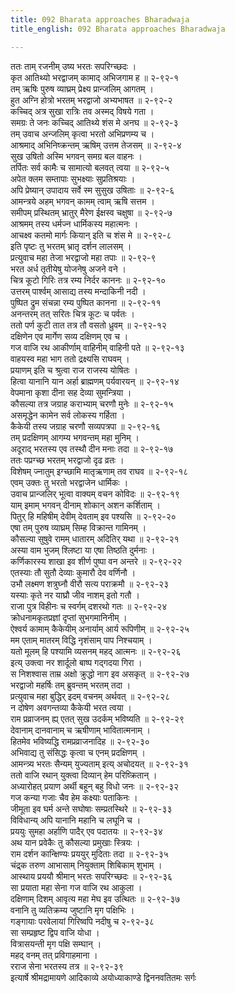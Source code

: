 ```yaml
---
title: 092 Bharata approaches Bharadwaja
title_english: 092 Bharata approaches Bharadwaja

---
```


<div class="audioEmbed"  caption="श्रीराम-हरिसीताराममूर्ति-घनपाठिभ्यां वचनम्" src="https://archive.org/download/Ramayana-recitation-Sriram-harisItArAmamUrti-Ghanapaati-v2/Kanda_2/Kanda_2_AYK-092-Bharatha_Prasthanam.mp3"></div>

ततः ताम् रजनीम् उष्य भरतः सपरिग्च्छदः ।  
कृत आतिथ्यो भरद्वाजम् कामाद् अभिजगाम ह ॥ २-९२-१  
तम् ऋषिः पुरुष व्याघ्रम् प्रेक्ष्य प्रान्जलिम् आगतम् ।  
हुत अग्नि होत्रो भरतम् भरद्वाजो अभ्यभाषत ॥ २-९२-२  
कच्चिद् अत्र सुखा रात्रिः तव अस्मद् विषये गता ।  
समग्रः ते जनः कच्चिद् आतिथ्ये शंस मे अनघ ॥ २-९२-३  
तम् उवाच अन्जलिम् कृत्वा भरतो अभिप्रणम्य च ।  
आश्रमाद् अभिनिष्क्रन्तम् ऋषिम् उत्तम तेजसम् ॥ २-९२-४  
सुख उषितो अस्मि भगवन् समग्र बल वाहनः ।  
तर्पितः सर्व कामैः च सामात्यो बलवत् त्वया ॥ २-९२-५  
अपेत क्लम सम्तापाः सुभक्ष्याः सुप्रतिश्रयाः ।  
अपि प्रेष्यान् उपादाय सर्वे स्म सुसुख उषिताः ॥ २-९२-६  
आमन्त्रये अहम् भगवन् कामम् त्वाम् ऋषि सत्तम ।  
समीपम् प्रस्थितम् भ्रातुर् मैरेण ईक्षस्व चक्षुषा ॥ २-९२-७  
आश्रमम् तस्य धर्मज्न धार्मिकस्य महात्मनः ।  
आचक्ष्व कतमो मार्गः कियान् इति च शंस मे ॥ २-९२-८  
इति पृष्टः तु भरतम् भ्रातृ दर्शन लालसम् ।  
प्रत्युवाच महा तेजा भरद्वाजो महा तपाः ॥ २-९२-९  
भरत अर्ध तृतीयेषु योजनेषु अजने वने ।  
चित्र कूटो गिरिः तत्र रम्य निर्दर काननः ॥ २-९२-१०  
उत्तरम् पार्श्वम् आसाद्य तस्य मन्दाकिनी नदी ।  
पुष्पित द्रुम संचन्ना रम्य पुष्पित कानना ॥ २-९२-११  
अनन्तरम् तत् सरितः चित्र कूटः च पर्वतः ।  
ततो पर्ण कुटी तात तत्र तौ वसतो ध्रुवम् ॥ २-९२-१२  
दक्षिणेन एव मार्गेण सव्य दक्षिणम् एव च ।  
गज वाजि रथ आकीर्णाम् वाहिनीम् वाहिनी पते ॥ २-९२-१३  
वाहयस्व महा भाग ततो द्रक्ष्यसि राघवम् ।  
प्रयाणम् इति च श्रुत्वा राज राजस्य योषितः ।  
हित्वा यानानि यान अर्हा ब्राह्मणम् पर्यवारयन् ॥ २-९२-१४  
वेपमाना कृशा दीना सह देव्या सुमन्त्रिया ।  
कौसल्या तत्र जग्राह कराभ्याम् चरणौ मुनेः ॥ २-९२-१५  
असमृद्धेन कामेन सर्व लोकस्य गर्हिता ।  
कैकेयी तस्य जग्राह चरणौ सव्यपत्रपा ॥ २-९२-१६  
तम् प्रदक्षिणम् आगम्य भगवन्तम् महा मुनिम् ।  
अदूराद् भरतस्य एव तस्थौ दीन मनाः तदा ॥ २-९२-१७  
ततः पप्रग्च्छ भरतम् भरद्वाजो दृढ व्रतः ।  
विशेषम् ज्नातुम् इग्च्छामि मातृऋणाम् तव राघव ॥ २-९२-१८  
एवम् उक्तः तु भरतो भरद्वाजेन धार्मिकः ।  
उवाच प्रान्जलिर् भूत्वा वाक्यम् वचन कोविदः ॥ २-९२-१९  
याम् इमाम् भगवन् दीनाम् शोकान् अशन कर्शिताम् ।  
पितुर् हि महिषीम् देवीम् देवताम् इव पश्यसि ॥ २-९२-२०  
एषा तम् पुरुष व्याघ्रम् सिम्ह विक्रान्त गामिनम् ।  
कौसल्या सुषुवे रामम् धातारम् अदितिर् यथा ॥ २-९२-२१  
अस्या वाम भुजम् श्लिष्टा या एषा तिष्ठति दुर्मनाः ।  
कर्णिकारस्य शाखा इव शीर्ण पुष्पा वन अन्तरे ॥ २-९२-२२  
एतस्याः तौ सुतौ देव्याः कुमारौ देव वर्णिनौ ।  
उभौ लक्ष्मण शत्रुघ्नौ वीरौ सत्य पराक्रमौ ॥ २-९२-२३  
यस्याः कृते नर याघ्रौ जीव नाशम् इतो गतौ ।  
राजा पुत्र विहीनः च स्वर्गम् दशरथो गतः ॥ २-९२-२४  
क्रोधनामकृतप्रज्ञां दृप्तां सुभगमानिनीम् ।  
ऐश्वर्य कामाम् कैकेयीम् अनार्याम् आर्य रूपिणीम् ॥ २-९२-२५  
मम एताम् मातरम् विद्धि नृशंसाम् पाप निश्चयाम् ।  
यतो मूलम् हि पश्यामि व्यसनम् महद् आत्मनः ॥ २-९२-२६  
इत्य् उक्त्वा नर शार्दूलो बाष्प गद्गदया गिरा ।  
स निशश्वास ताम्र अक्षो क्रुद्धो नाग इव असकृत् ॥ २-९२-२७  
भरद्वाजो महर्षिः तम् ब्रुवन्तम् भरतम् तदा ।  
प्रत्युवाच महा बुद्धिर् इदम् वचनम् अर्थवत् ॥ २-९२-२८  
न दोषेण अवगन्तव्या कैकेयी भरत त्वया ।  
राम प्रव्राजनम् ह्य् एतत् सुख उदर्कम् भविष्यति ॥ २-९२-२९  
देवानाम् दानवानाम् च ऋषीणाम् भावितात्मनाम् ।  
हितमेव भविष्यद्धि रामप्रव्राजनादिह ॥ २-९२-३०  
अभिवाद्य तु संसिद्धः कृत्वा च एनम् प्रदक्षिणम् ।  
आमन्त्र्य भरतः सैन्यम् युज्यताम् इत्य् अचोदयत् ॥ २-९२-३१  
ततो वाजि रथान् युक्त्वा दिव्यान् हेम परिष्क्रितान् ।  
अध्यारोहत् प्रयाण अर्थी बहून् बहु विधो जनः ॥ २-९२-३२  
गज कन्या गजाः चैव हेम कक्ष्याः पताकिनः ।  
जीमूता इव घर्म अन्ते सघोषाः सम्प्रतस्थिरे ॥ २-९२-३३  
विविधान्य् अपि यानानि महानि च लघूनि च ।  
प्रययुः सुमहा अर्हाणि पादैर् एव पदातयः ॥ २-९२-३४  
अथ यान प्रवेकैः तु कौसल्या प्रमुखाः स्त्रियः ।  
राम दर्शन कान्क्षिण्यः प्रययुर् मुदिताः तदा ॥ २-९२-३५  
चंद्र्क तरुण आभासाम् नियुक्ताम् शिबिकाम् शुभाम् ।  
आस्थाय प्रययौ श्रीमान् भरतः सपरिग्च्छदः ॥ २-९२-३६  
सा प्रयाता महा सेना गज वाजि रथ आकुला ।  
दक्षिणाम् दिशम् आवृत्य महा मेघ इव उत्थितः ॥ २-९२-३७  
वनानि तु व्यतिक्रम्य जुष्टानि मृग पक्षिभिः ।  
गङ्गायाः परवेलायां गिरिष्वपि नदीषु च २-९२-३८  
सा सम्प्रहृष्ट द्विप वाजि योधा ।  
वित्रासयन्ती मृग पक्षि सम्घान् ।  
महद् वनम् तत् प्रविगाहमाना ।  
रराज सेना भरतस्य तत्र ॥ २-९२-३९  
इत्यार्षे श्रीमद्रामायणे आदिकाव्ये अयोध्याकाण्डे द्विननवतितमः सर्गः